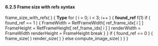 #### 6.2.5 Frame size with refs syntax

<div class="syntax">
frame_size_with_refs( ) {                                             <b>Type</b>
    for ( i = 0; i < 3; i++ ) {
        <b>found_ref</b>                                                     f(1)
        if ( found_ref == 1 ) {
            FrameWidth = RefFrameWidth[ ref_frame_idx[ i ] ]
            FrameHeight = RefFrameHeight[ ref_frame_idx[ i ] ]
            renderWidth = FrameWidth
            renderHeight = FrameHeight
            break
        }
    }
    if ( found_ref == 0 ) {
        frame_size( )
        render_size( )
    } else
        compute_image_size( )
    }
}

</div>
